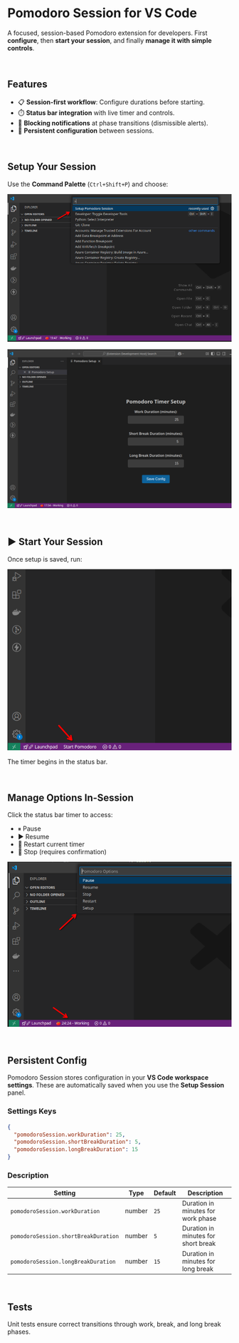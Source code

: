 # Pomodoro Session for VS Code

A focused, session-based Pomodoro extension for developers. First **configure**, then **start your session**, and finally **manage it with simple controls**.

<p>&nbsp;</p>

## Features

- 📋 **Session-first workflow**: Configure durations before starting.
- ⏱️ **Status bar integration** with live timer and controls.
- 🔔 **Blocking notifications** at phase transitions (dismissible alerts).
- 💾 **Persistent configuration** between sessions.

<p>&nbsp;</p>

## Setup Your Session

Use the **Command Palette** (`Ctrl+Shift+P`) and choose:

![Setup Screenshot](./images/setup-pomodoro.png)

![Setup form](./images/setup-form.png)

<p>&nbsp;</p>


## ▶️ Start Your Session

Once setup is saved, run:

![Timer Running](./images/start-pomodoro.png)

The timer begins in the status bar.

<p>&nbsp;</p>

## Manage Options In-Session

Click the status bar timer to access:

- ⏸ Pause
- ▶️ Resume
- 🔄 Restart current timer
- 🛑 Stop (requires confirmation)

![Menu Options](./images/pomodoro-options.png)

<p>&nbsp;</p>

## Persistent Config

Pomodoro Session stores configuration in your **VS Code workspace settings**. These are automatically saved when you use the **Setup Session** panel.

### Settings Keys

```json
{
  "pomodoroSession.workDuration": 25,
  "pomodoroSession.shortBreakDuration": 5,
  "pomodoroSession.longBreakDuration": 15
}
```

### Description

| Setting                              | Type   | Default | Description                         |
|--------------------------------------|--------|---------|-------------------------------------|
| `pomodoroSession.workDuration`       | number | `25`    | Duration in minutes for work phase  |
| `pomodoroSession.shortBreakDuration` | number | `5`     | Duration in minutes for short break |
| `pomodoroSession.longBreakDuration`  | number | `15`    | Duration in minutes for long break  |



<p>&nbsp;</p>

## Tests

Unit tests ensure correct transitions through work, break, and long break phases.

